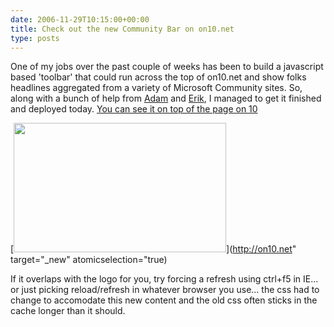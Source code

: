 ```yaml
---
date: 2006-11-29T10:15:00+00:00
title: Check out the new Community Bar on on10.net
type: posts
---
```

One of my jobs over the past couple of weeks has been to build a javascript based 'toolbar' that could run across the top of on10.net and show folks headlines aggregated from a variety of Microsoft Community sites. So, along with a bunch of help from [Adam](http://www.adamkinney.com) and [Erik](http://weblogs.asp.net/eporter/), I managed to get it finished and deployed today. [You can see it on top of the page on 10](http://on10.net)

[<img height="207" src="http://www.duncanmackenzie.net/images/WindowsLiveWriter/CheckoutthenewCommunityBaronon10.net_214/CommunityBar%5B4%5D.png" width="340" border="0" />](http://on10.net" target="_new" atomicselection="true)

If it overlaps with the logo for you, try forcing a refresh using ctrl+f5 in IE... or just picking reload/refresh in whatever browser you use... the css had to change to accomodate this new content and the old css often sticks in the cache longer than it should.
